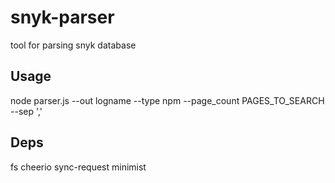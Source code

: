 # snyk-parser
tool for parsing snyk database
## Usage
node parser.js --out logname --type npm --page_count PAGES_TO_SEARCH --sep ','
## Deps
fs cheerio sync-request minimist
